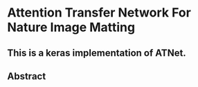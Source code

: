 # Attention Transfer Network For Nature Image Matting

## This is a keras implementation of ATNet.

## Abstract
